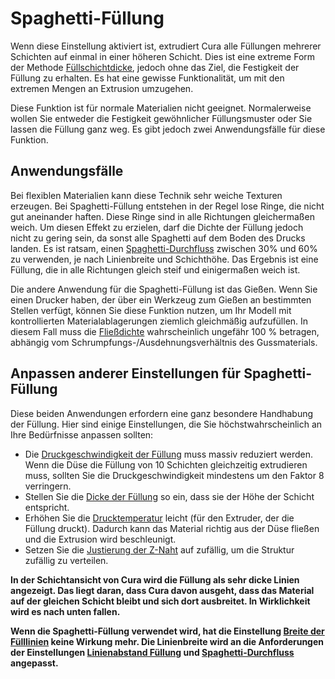 Spaghetti-Füllung
====
Wenn diese Einstellung aktiviert ist, extrudiert Cura alle Füllungen mehrerer Schichten auf einmal in einer höheren Schicht. Dies ist eine extreme Form der Methode [Füllschichtdicke](../infill/infill_sparse_thickness.md), jedoch ohne das Ziel, die Festigkeit der Füllung zu erhalten. Es hat eine gewisse Funktionalität, um mit den extremen Mengen an Extrusion umzugehen.

Diese Funktion ist für normale Materialien nicht geeignet. Normalerweise wollen Sie entweder die Festigkeit gewöhnlicher Füllungsmuster oder Sie lassen die Füllung ganz weg. Es gibt jedoch zwei Anwendungsfälle für diese Funktion.

Anwendungsfälle
----
Bei flexiblen Materialien kann diese Technik sehr weiche Texturen erzeugen. Bei Spaghetti-Füllung entstehen in der Regel lose Ringe, die nicht gut aneinander haften. Diese Ringe sind in alle Richtungen gleichermaßen weich. Um diesen Effekt zu erzielen, darf die Dichte der Füllung jedoch nicht zu gering sein, da sonst alle Spaghetti auf dem Boden des Drucks landen. Es ist ratsam, einen [Spaghetti-Durchfluss](spaghetti_flow.md) zwischen 30% und 60% zu verwenden, je nach Linienbreite und Schichthöhe. Das Ergebnis ist eine Füllung, die in alle Richtungen gleich steif und einigermaßen weich ist.

Die andere Anwendung für die Spaghetti-Füllung ist das Gießen. Wenn Sie einen Drucker haben, der über ein Werkzeug zum Gießen an bestimmten Stellen verfügt, können Sie diese Funktion nutzen, um Ihr Modell mit kontrollierten Materialablagerungen ziemlich gleichmäßig aufzufüllen. In diesem Fall muss die [Fließdichte](spaghetti_flow.md) wahrscheinlich ungefähr 100 % betragen, abhängig vom Schrumpfungs-/Ausdehnungsverhältnis des Gussmaterials.

Anpassen anderer Einstellungen für Spaghetti-Füllung
----
Diese beiden Anwendungen erfordern eine ganz besondere Handhabung der Füllung. Hier sind einige Einstellungen, die Sie höchstwahrscheinlich an Ihre Bedürfnisse anpassen sollten:
* Die [Druckgeschwindigkeit der Füllung](../speed/speed_infill.md) muss massiv reduziert werden. Wenn die Düse die Füllung von 10 Schichten gleichzeitig extrudieren muss, sollten Sie die Druckgeschwindigkeit mindestens um den Faktor 8 verringern.
* Stellen Sie die [Dicke der Füllung](../infill/infill_sparse_thickness.md) so ein, dass sie der Höhe der Schicht entspricht.
* Erhöhen Sie die [Drucktemperatur](../material/material_print_temperature.md) leicht (für den Extruder, der die Füllung druckt). Dadurch kann das Material richtig aus der Düse fließen und die Extrusion wird beschleunigt.
* Setzen Sie die [Justierung der Z-Naht](../shell/z_seam_type.md) auf zufällig, um die Struktur zufällig zu verteilen.

**In der Schichtansicht von Cura wird die Füllung als sehr dicke Linien angezeigt. Das liegt daran, dass Cura davon ausgeht, dass das Material auf der gleichen Schicht bleibt und sich dort ausbreitet. In Wirklichkeit wird es nach unten fallen.**

**Wenn die Spaghetti-Füllung verwendet wird, hat die Einstellung [Breite der Fülllinien](../resolution/infill_line_width.md) keine Wirkung mehr. Die Linienbreite wird an die Anforderungen der Einstellungen [Linienabstand Füllung](../infill/infill_line_distance.md) und [Spaghetti-Durchfluss](spaghetti_flow.md) angepasst.**